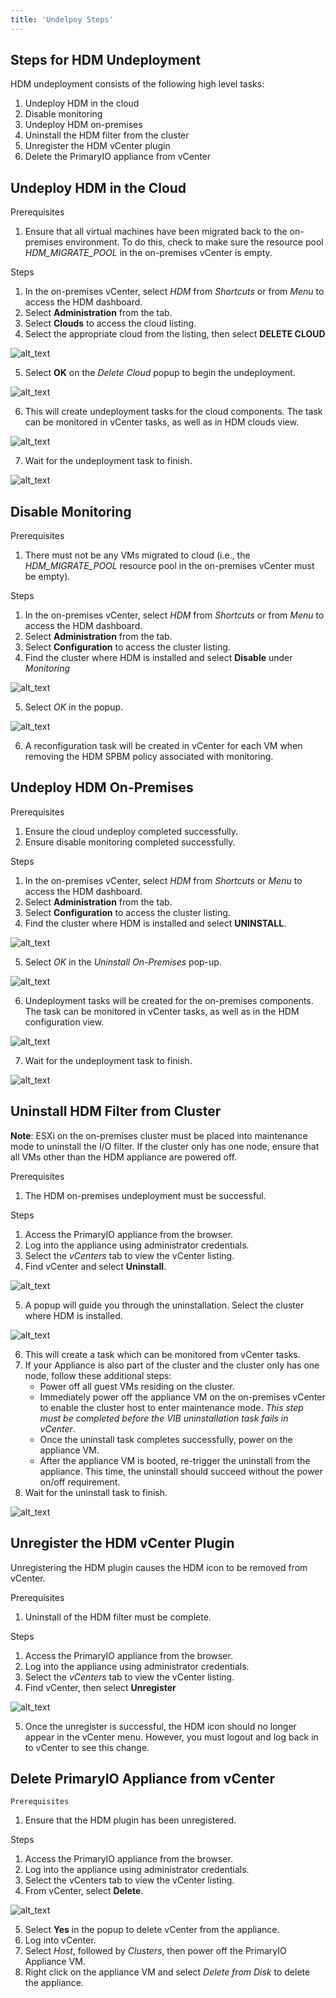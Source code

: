 ```yaml
---
title: 'Undelpoy Steps'
---
```


## Steps for HDM Undeployment

HDM undeployment consists of the following high level tasks:

1. Undeploy HDM in the cloud
2. Disable monitoring
3. Undeploy HDM on-premises
4. Uninstall the HDM filter from the cluster
5. Unregister the HDM vCenter plugin
6. Delete the PrimaryIO appliance from vCenter


## Undeploy HDM in the Cloud

Prerequisites

1. Ensure that all virtual machines have been migrated back to the on-premises environment. To do this, check to make sure the resource pool _HDM_MIGRATE_POOL_ in the on-premises vCenter is empty.


Steps

1. In the on-premises vCenter, select _HDM_ from _Shortcuts_ or from _Menu_ to access the HDM dashboard.
2. Select **Administration** from the tab.
3. Select **Clouds** to access the cloud listing.
4. Select the appropriate cloud from the listing, then select **DELETE CLOUD**

![alt_text](images/image28.png?classes=content-img "image_tooltip")

5. Select **OK** on the _Delete Cloud_ popup to begin the undeployment.

![alt_text](images/image10.png?classes=content-img "image_tooltip")

6. This will create undeployment tasks for the cloud components. The task can be monitored in vCenter tasks, as well as in HDM clouds view.

![alt_text](images/image24.png?classes=content-img "image_tooltip")

7. Wait for the undeployment task to finish.

![alt_text](images/image32.png?classes=content-img "image_tooltip")



## Disable Monitoring

Prerequisites

1. There must not be any VMs migrated to cloud (i.e., the _HDM_MIGRATE_POOL_ resource pool in the on-premises vCenter must be empty).


Steps

1. In the on-premises vCenter, select _HDM_ from _Shortcuts_ or from _Menu_ to access the HDM dashboard.
2. Select **Administration** from the tab.
3. Select **Configuration** to access the cluster listing.
4. Find the cluster where HDM is installed and select **Disable** under _Monitoring_

![alt_text](images/image14.png?classes=content-img "image_tooltip")

5. Select _OK_ in the popup.

![alt_text](images/image33.png?classes=content-img "image_tooltip")

6. A reconfiguration task will be created in vCenter for each VM when removing the HDM SPBM policy associated with monitoring.


## Undeploy HDM On-Premises

Prerequisites

1. Ensure the cloud undeploy completed successfully.
2. Ensure disable monitoring completed successfully.


Steps

1. In the on-premises vCenter, select _HDM_ from _Shortcuts_ or _Menu_ to access the HDM dashboard.
2. Select **Administration** from the tab.
3. Select **Configuration** to access the cluster listing.
4. Find the cluster where HDM is installed and select **UNINSTALL**.

![alt_text](images/image11.png?classes=content-img "image_tooltip")

5. Select _OK_ in the _Uninstall On-Premises_ pop-up.

![alt_text](images/image3.png?classes=content-img "image_tooltip")

6. Undeployment tasks will be created for the on-premises components. The task can be monitored in vCenter tasks, as well as in the HDM configuration view.

![alt_text](images/image50.png?classes=content-img "image_tooltip")

7. Wait for the undeployment task to finish.

![alt_text](images/image34.png?classes=content-img "image_tooltip")



## Uninstall HDM Filter from Cluster

**Note**: ESXi on the on-premises cluster must be placed into maintenance mode to uninstall the I/O filter. If the cluster only has one node, ensure that all VMs other than the HDM appliance are powered off.

Prerequisites

1. The HDM on-premises undeployment must be successful.


Steps

1. Access the PrimaryIO appliance from the browser.
2. Log into the appliance using administrator credentials.
3. Select the _vCenters_ tab to view the vCenter listing.
4. Find vCenter and select **Uninstall**.

![alt_text](images/image7.png?classes=content-img "image_tooltip")

5. A popup will guide you through the uninstallation. Select the cluster where HDM is installed.

![alt_text](images/image35.png?classes=content-img "image_tooltip")

6. This will create a task which can be monitored from vCenter tasks.
7. If your Appliance is also part of the cluster and the cluster only has one node, follow these additional steps:
    *   Power off all guest VMs residing on the cluster.
    *   Immediately power off the appliance VM on the on-premises vCenter to enable the cluster host to enter maintenance mode. _This step must be completed before the VIB uninstallation task fails in vCenter_.
    *   Once the uninstall task completes successfully, power on the appliance VM.
    *   After the appliance VM is booted, re-trigger the uninstall from the appliance. This time, the uninstall should succeed without the power on/off requirement.
8. Wait for the uninstall task to finish.

![alt_text](images/image36.png?classes=content-img "image_tooltip")


## Unregister the HDM vCenter Plugin

Unregistering the HDM plugin causes the HDM icon to be removed from vCenter.

Prerequisites

1. Uninstall of the HDM filter must be complete.


Steps

1. Access the PrimaryIO appliance from the browser.
2. Log into the appliance using administrator credentials.
3. Select the _vCenters_ tab to view the vCenter listing.
4. Find vCenter, then select **Unregister**

![alt_text](images/image38.png?classes=content-img "image_tooltip")

5. Once the unregister is successful, the HDM icon should no longer appear in the vCenter menu. However, you must logout and log back in to vCenter to see this change.


## Delete PrimaryIO Appliance from vCenter


    Prerequisites 

1. Ensure that the HDM plugin has been unregistered.


Steps

1. Access the PrimaryIO appliance from the browser.
2. Log into the appliance using administrator credentials.
3. Select the vCenters tab to view the vCenter listing.
4. From vCenter, select **Delete**.

![alt_text](images/image25.png?classes=content-img "image_tooltip")

5. Select **Yes** in the popup to delete vCenter from the appliance.
6. Log into vCenter.
7. Select _Host_, followed by _Clusters_, then power off the PrimaryIO Appliance VM.
8. Right click on the appliance VM and select _Delete from Disk_ to delete the appliance.

